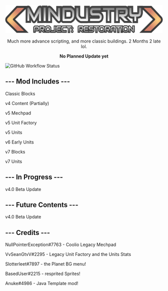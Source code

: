 <p align="center">
  <img width="570" height="90" src="assets/sprites-override/ui/logo.png"> </p>
<p align="center"> Much more advance scripting, and more classic buildings. 2 Months 2 late lol. </p>
<strong><p align="center"> No Planned Update yet </p></strong>


![GitHub Workflow Status](https://img.shields.io/github/actions/workflow/status/VvSeanGTvV/Project-Restoration/commitTest.yml?label=Build%20Status%3A%20&style=for-the-badge)

## --- Mod Includes ---

Classic Blocks

v4 Content (Partially)

v5 Mechpad

v5 Unit Factory

v5 Units

v6 Early Units

v7 Blocks

v7 Units

## --- In Progress ---

v4.0 Beta Update

## --- Future Contents ---

v4.0 Beta Update

## --- Credits ---

NullPointerException#7763 - Coolio Legacy Mechpad

VvSeanGtvV#2295 - Legacy Unit Factory and the Units Stats

Slotterleet#7897 - the Planet BG menu!

BasedUser#2215 - resprited Sprites!

Anuke#4986 - Java Template mod!

